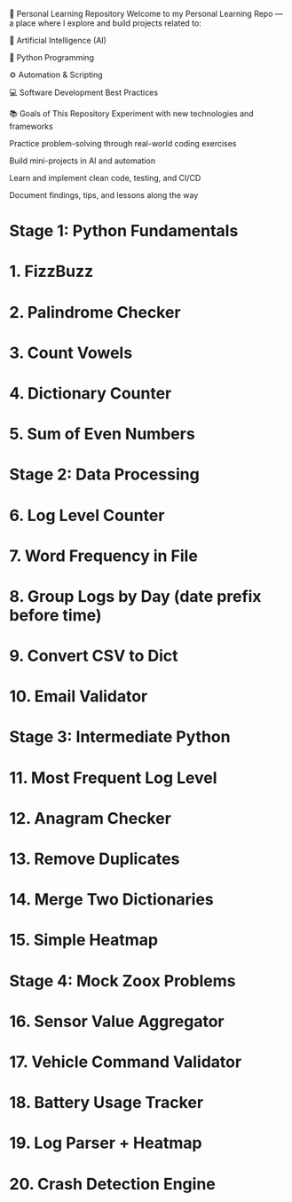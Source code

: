 🧠 Personal Learning Repository
Welcome to my Personal Learning Repo — a place where I explore and build projects related to:

🤖 Artificial Intelligence (AI)

🐍 Python Programming

⚙️ Automation & Scripting

💻 Software Development Best Practices

📚 Goals of This Repository
Experiment with new technologies and frameworks

Practice problem-solving through real-world coding exercises

Build mini-projects in AI and automation

Learn and implement clean code, testing, and CI/CD

Document findings, tips, and lessons along the way


# Stage 1: Python Fundamentals

# 1. FizzBuzz
# 2. Palindrome Checker
# 3. Count Vowels
# 4. Dictionary Counter
# 5. Sum of Even Numbers


# Stage 2: Data Processing

# 6. Log Level Counter
# 7. Word Frequency in File
# 8. Group Logs by Day (date prefix before time)
# 9. Convert CSV to Dict
# 10. Email Validator

# Stage 3: Intermediate Python

# 11. Most Frequent Log Level
# 12. Anagram Checker
# 13. Remove Duplicates
# 14. Merge Two Dictionaries
# 15. Simple Heatmap

# Stage 4: Mock Zoox Problems
# 16. Sensor Value Aggregator
# 17. Vehicle Command Validator
# 18. Battery Usage Tracker
# 19. Log Parser + Heatmap
# 20. Crash Detection Engine


